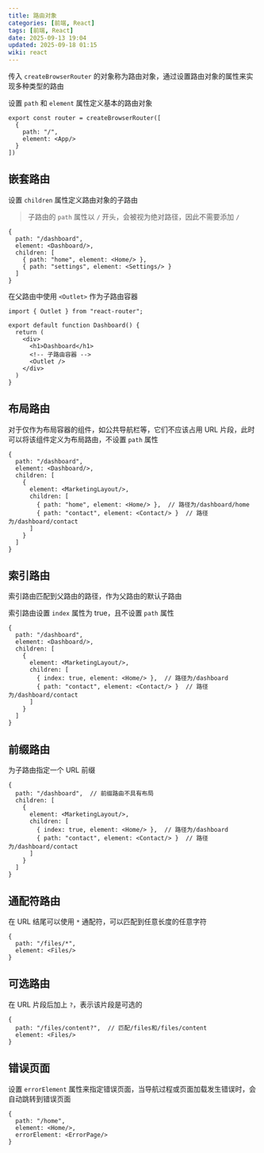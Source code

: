 ```yaml
---
title: 路由对象
categories: [前端, React]
tags: [前端, React]
date: 2025-09-13 19:04
updated: 2025-09-18 01:15
wiki: react
---
```


传入 `createBrowserRouter` 的对象称为路由对象，通过设置路由对象的属性来实现多种类型的路由

设置 `path` 和 `element` 属性定义基本的路由对象

```tsx
export const router = createBrowserRouter([
  {
    path: "/",
    element: <App/>
  }
])
```

## 嵌套路由

设置 `children` 属性定义路由对象的子路由

> 子路由的 `path` 属性以 `/` 开头，会被视为绝对路径，因此不需要添加 `/`

```tsx
{ 
  path: "/dashboard", 
  element: <Dashboard/>, 
  children: [ 
    { path: "home", element: <Home/> }, 
    { path: "settings", element: <Settings/> }
  ]
}
```

在父路由中使用 `<Outlet>` 作为子路由容器

```tsx
import { Outlet } from "react-router"; 

export default function Dashboard() { 
  return ( 
    <div> 
      <h1>Dashboard</h1> 
      <!-- 子路由容器 -->
      <Outlet /> 
    </div> 
  ) 
}
```

## 布局路由

对于仅作为布局容器的组件，如公共导航栏等，它们不应该占用 URL 片段，此时可以将该组件定义为布局路由，不设置 `path` 属性

```tsx
{
  path: "/dashboard",
  element: <Dashboard/>,
  children: [
    {
      element: <MarketingLayout/>, 
      children: [
        { path: "home", element: <Home/> },  // 路径为/dashboard/home
        { path: "contact", element: <Contact/> }  // 路径为/dashboard/contact
      ]
    }
  ]
}
```

## 索引路由

索引路由匹配到父路由的路径，作为父路由的默认子路由

索引路由设置 `index` 属性为 true，且不设置 `path` 属性

```tsx
{
  path: "/dashboard",
  element: <Dashboard/>,
  children: [
    {
      element: <MarketingLayout/>, 
      children: [
        { index: true, element: <Home/> },  // 路径为/dashboard
        { path: "contact", element: <Contact/> }  // 路径为/dashboard/contact
      ]
    }
  ]
}
```

## 前缀路由

为子路由指定一个 URL 前缀

```tsx
{
  path: "/dashboard",  // 前缀路由不具有布局
  children: [
    {
      element: <MarketingLayout/>, 
      children: [
        { index: true, element: <Home/> },  // 路径为/dashboard
        { path: "contact", element: <Contact/> }  // 路径为/dashboard/contact
      ]
    }
  ]
}
```

## 通配符路由

在 URL 结尾可以使用 `*` 通配符，可以匹配到任意长度的任意字符

```tsx
{
  path: "/files/*",
  element: <Files/>
}
```

## 可选路由

在 URL 片段后加上 `?`，表示该片段是可选的

```tsx
{
  path: "/files/content?",  // 匹配/files和/files/content
  element: <Files/>
}
```

## 错误页面

设置 `errorElement` 属性来指定错误页面，当导航过程或页面加载发生错误时，会自动跳转到错误页面

```tsx
{
  path: "/home",
  element: <Home/>,
  errorElement: <ErrorPage/>
}
```
